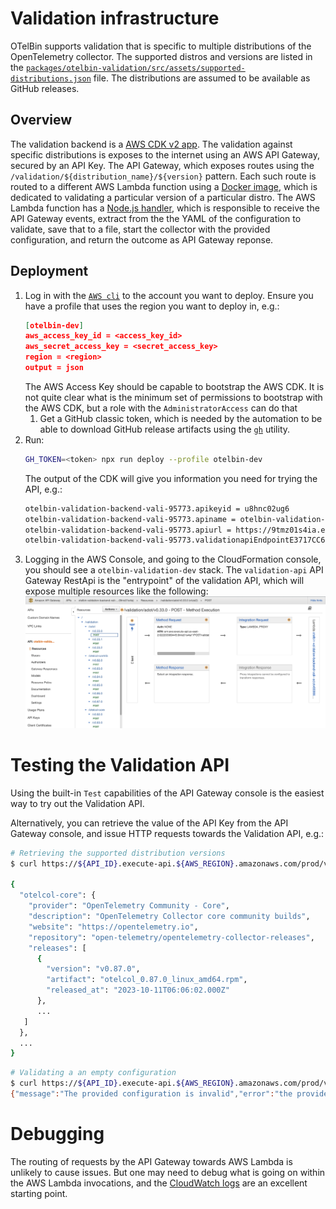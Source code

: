 # Validation infrastructure

OTelBin supports validation that is specific to multiple distributions of the OpenTelemetry collector.
The supported distros and versions are listed in the [`packages/otelbin-validation/src/assets/supported-distributions.json`](./packages/otelbin-validation/src/assets/supported-distributions.json) file.
The distributions are assumed to be available as GitHub releases.

## Overview

The validation backend is a [AWS CDK v2 app](./packages/otelbin-validation/src/main.ts).
The validation against specific distributions is exposes to the internet using an AWS API Gateway, secured by an API Key.
The API Gateway, which exposes routes using the `/validation/${distribution_name}/${version}` pattern.
Each such route is routed to a different AWS Lambda function using a [Docker image](./src/images/otelcol-validator), which is dedicated to validating a particular version of a particular distro.
The AWS Lambda function has a [Node.js handler](./src/images/otelcol-validator/src/index.ts), which is responsible to receive the API Gateway events, extract from the the YAML of the configuration to validate, save that to a file, start the collector with the provided configuration, and return the outcome as API Gateway reponse.

## Deployment

1. Log in with the [`AWS cli`](https://aws.amazon.com/cli/) to the account you want to deploy.
   Ensure you have a profile that uses the region you want to deploy in, e.g.:
   ```json
   [otelbin-dev]
   aws_access_key_id = <access_key_id>
   aws_secret_access_key = <secret_access_key>
   region = <region>
   output = json
   ```
   The AWS Access Key should be capable to bootstrap the AWS CDK.
   It is not quite clear what is the minimum set of permissions to bootstrap with the AWS CDK, but a role with the `AdministratorAccess` can do that
   1. Get a GitHub classic token, which is needed by the automation to be able to download GitHub release artifacts using the [`gh`](https://cli.github.com) utility.
1. Run:
   ```sh
   GH_TOKEN=<token> npx run deploy --profile otelbin-dev
   ```
   The output of the CDK will give you information you need for trying the API, e.g.:
   ```sh
   otelbin-validation-backend-vali-95773.apikeyid = u8hnc02ug6
   otelbin-validation-backend-vali-95773.apiname = otelbin-validation-backend-vali-95773
   otelbin-validation-backend-vali-95773.apiurl = https://9tmz01s4ia.execute-api.us-east-2.amazonaws.com/prod/
   otelbin-validation-backend-vali-95773.validationapiEndpointE3717CC6 = https://9tmz01s4ia.execute-api.us-east-2.amazonaws.com/prod/
   ``` 
1. Logging in the AWS Console, and going to the CloudFormation console, you should see a `otelbin-validation-dev` stack.
   The `validation-api` API Gateway RestApi is the "entrypoint" of the validation API, which will expose multiple resources like the following:
   ![The Validation RestAPI.](./assets/api-gateway-validation-api.png)

# Testing the Validation API

Using the built-in `Test` capabilities of the API Gateway console is the easiest way to try out the Validation API.

Alternatively, you can retrieve the value of the API Key from the API Gateway console, and issue HTTP requests towards the Validation API, e.g.:

```sh
# Retrieving the supported distribution versions
$ curl https://${API_ID}.execute-api.${AWS_REGION}.amazonaws.com/prod/validation/supported-distributions --header "X-Api-Key: ${API_KEY}"

{
  "otelcol-core": {
    "provider": "OpenTelemetry Community - Core",
    "description": "OpenTelemetry Collector core community builds",
    "website": "https://opentelemetry.io",
    "repository": "open-telemetry/opentelemetry-collector-releases",
    "releases": [
      {
        "version": "v0.87.0",
        "artifact": "otelcol_0.87.0_linux_amd64.rpm",
        "released_at": "2023-10-11T06:06:02.000Z"
      },
      ...
   ]
  },
  ...
}
```

```sh
# Validating a an empty configuration
$ curl https://${API_ID}.execute-api.${AWS_REGION}.amazonaws.com/prod/validation/${DISTRO_NAME}/${VERSION} --header "X-Api-Key: ${API_KEY}" --data "${CONFIGURATION}"
{"message":"The provided configuration is invalid","error":"the provided configuration is empty"}
```

# Debugging

The routing of requests by the API Gateway towards AWS Lambda is unlikely to cause issues.
But one may need to debug what is going on within the AWS Lambda invocations, and the [CloudWatch logs](https://docs.aws.amazon.com/lambda/latest/dg/monitoring-cloudwatchlogs.html) are an excellent starting point.
